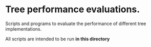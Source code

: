# Tree performance evaluations.

Scripts and programs to evaluate the performance of different tree implementations.

All scripts are intended to be run **in this directory**
